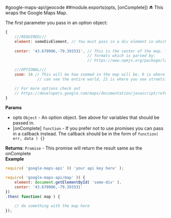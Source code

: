 <a name="module_google-maps-api/geocode"></a>
#google-maps-api/geocode
<a name="exp_module_google-maps-api/geocode"></a>
##module.exports(opts, [onComplete]) ⏏
This wraps the Google Maps Map. 

The first parameter you pass in an option object:
```javascript
{
	///REQUIRED///
	element: someDivElement, // You must pass in a div element in which the map's contents will be loaded
	
	center: '43.670906,-79.393331', // This is the center of the map. This can be in a few different 
									// formats which is parsed by:
			 					 	// https://www.npmjs.org/package/latlng

	///OPTIONAL///
	zoom: 14 // This will be how zoomed in the map will be. 0 is where you 
        	  // can see the entire world, 21 is where you see streets. 14 is default

	// For more options check out
	// https://developers.google.com/maps/documentation/javascript/reference#MapOptions
}
```

**Params**

- opts `Object` - An option object. See above for variables that should be passed in.  
- \[onComplete\] `function` - If you prefer not to use promises you can pass in a callback instead. The callback should be in the
                                form of ```function( err, data ) {}```  

**Returns**: `Promise` - This promise will return the result same as the onComplete  
**Example**  
```javascript
require( 'google-maps-api' )( 'your api key here' );

require( 'google-maps-api/map' )( {
	element: document.getElementById( 'some-div' ),
	center: '43.670906,-79.393331'
})
.then( function( map ) {

	// do something with the map here
});
```

